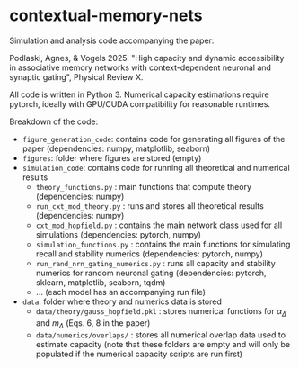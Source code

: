# contextual-memory-nets

Simulation and analysis code accompanying the paper: 

Podlaski, Agnes, &amp; Vogels 2025. "High capacity and dynamic accessibility in associative memory networks with context-dependent neuronal and synaptic gating", Physical Review X.

All code is written in Python 3. Numerical capacity estimations require pytorch, ideally with GPU/CUDA compatibility for reasonable runtimes.

Breakdown of the code:

- `figure_generation_code`: contains code for generating all figures of the paper
    (dependencies: numpy, matplotlib, seaborn)
- `figures`: folder where figures are stored (empty)
- `simulation_code`: contains code for running all theoretical and numerical results
    - `theory_functions.py` : main functions that compute theory (dependencies: numpy)
    - `run_cxt_mod_theory.py` : runs and stores all theoretical results (dependencies: numpy)
    - `cxt_mod_hopfield.py` : contains the main network class used for all simulations (dependencies: pytorch, numpy)
    - `simulation_functions.py` : contains the main functions for simulating recall and stability numerics (dependencies: pytorch, numpy)
    - `run_rand_nrn_gating_numerics.py` : runs all capacity and stability numerics for random neuronal gating (dependencies: pytorch, sklearn, matplotlib, seaborn, tqdm)
    - ... (each model has an accompanying run file) 
- `data`: folder where theory and numerics data is stored
    - `data/theory/gauss_hopfield.pkl` : stores numerical functions for $\alpha_\Delta$ and $m_\Delta$ (Eqs. 6, 8 in the paper)
    - `data/numerics/overlaps/` : stores all numerical overlap data used to estimate capacity (note that these folders are empty and will only be populated if the numerical capacity scripts are run first)
